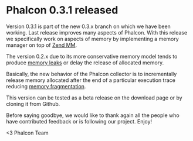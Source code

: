 Phalcon 0.3.1 released
======================

Version 0.3.1 is part of the new 0.3.x branch on which we have been
working. Last release improves many aspects of Phalcon. With this
release we specifically work on aspects of memory by implementing a
memory manager on top of [Zend
MM](https://wiki.php.net/internals/zend_mm).

The version 0.2.x due to its more conservative memory model tends to
produce [memory leaks](http://en.wikipedia.org/wiki/Memory_leak) or
delay the release of allocated memory.

Basically, the new behavior of the Phalcon collector is to incrementally
release memory allocated after the end of a particular execution trace
reducing [memory
fragmentation](http://stackoverflow.com/a/3770572/1022921).

This version can be tested as a beta release on the download page or by
cloning it from Github.

Before saying goodbye, we would like to thank again all the people who
have contributed feedback or is following our project. Enjoy!

<3
Phalcon Team